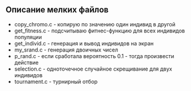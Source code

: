 ## Описание мелких файлов

- copy_chromo.c - копирую по значению один индивид в другой
- get_fitness.c - подсчитываю фитнес-функцию для всех индивидов популяции
- get_individ.c - генерация и вывод индивидов на экран
- my_srand.c - генерация двоичных чисел
- p_rand.c - если сработала вероятность 0.1 - тогда произвести действие
- selection.c - одноточечное случайное скрещивание для двух индивидов
- tournament.c - турнирный отбор
